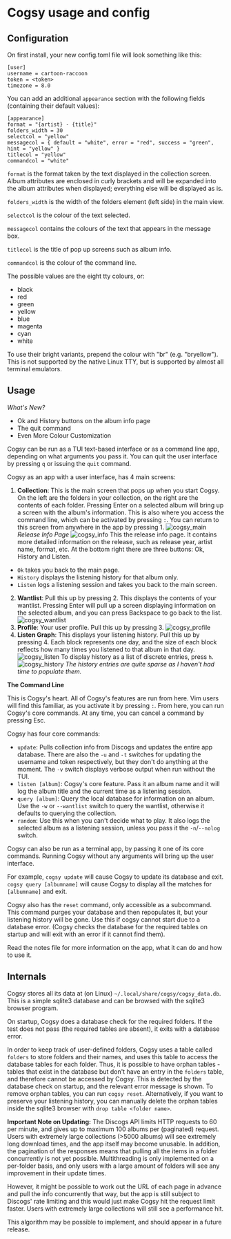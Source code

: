 # Cogsy usage and config

## Configuration

On first install, your new config.toml file will look something like this:

```text
[user]
username = cartoon-raccoon
token = <token>
timezone = 8.0
```

You can add an additional `appearance` section with the following fields (containing their default values):

```text
[appearance]
format = "{artist} - {title}"
folders_width = 30
selectcol = "yellow"
messagecol = { default = "white", error = "red", success = "green", hint = "yellow" }
titlecol = "yellow"
commandcol = "white"

```

`format` is the format taken by the text displayed in the collection screen. Album attributes are enclosed in curly brackets and will be expanded into the album attributes when displayed; everything else will be displayed as is.

`folders_width` is the width of the folders element (left side) in the main view.

`selectcol` is the colour of the text selected.

`messagecol` contains the colours of the text that appears in the message box.

`titlecol` is the title of pop up screens such as album info.

`commandcol` is the colour of the command line.

The possible values are the eight tty colours, or:

- black
- red
- green
- yellow
- blue
- magenta
- cyan
- white

To use their bright variants, prepend the colour with "br" (e.g. "bryellow"). This is not supported by the native Linux TTY, but is supported by almost all terminal emulators.

## Usage

_What's New?_

- Ok and History buttons on the album info page
- The quit command
- Even More Colour Customization

Cogsy can be run as a TUI text-based interface or as a command line app, depending on what arguments you pass it. You can quit the user interface by pressing `q` or issuing the `quit` command.

Cogsy as an app with a user interface, has 4 main screens:

1. **Collection**:
This is the main screen that pops up when you start Cogsy. On the left are the folders in your collection, on the right are the contents of each folder. Pressing Enter on a selected album will bring up a screen with the album's information. This is also where you access the command line, which can be activated by pressing `:`. You can return to this screen from anywhere in the app by pressing 1.
![cogsy_main](../images/screenshots/cogsy_main.png)
_Release Info Page_
![cogsy_info](../images/screenshots/cogsy_info.png)
This the release info page. It contains more detailed information on the release, such as release year, artist name, format, etc. At the bottom right there are three buttons: Ok, History and Listen.

- `Ok` takes you back to the main page.
- `History` displays the listening history for that album only.
- `Listen` logs a listening session and takes you back to the main screen.

2. **Wantlist**: Pull this up by pressing 2. This displays the contents of your wantlist. Pressing Enter will pull up a screen displaying information on the selected album, and you can press Backspace to go back to the list.
![cogsy_wantlist](../images/screenshots/cogsy_wantlist.png)
3. **Profile**: Your user profile. Pull this up by pressing 3.
![cogsy_profile](../images/screenshots/cogsy_profile.png)
4. **Listen Graph**: This displays your listening history. Pull this up by pressing 4. Each block represents one day, and the size of each block reflects how many times you listened to that album in that day.
![cogsy_listen](../images/screenshots/cogsy_listen.png)
To display history as a list of discrete entries, press `h`.
![cogsy_history](../images/screenshots/cogsy_history.png)
_The history entries are quite sparse as I haven't had time to populate them._

**The Command Line**

This is Cogsy's heart. All of Cogsy's features are run from here. Vim users will find this familiar, as you activate it by pressing `:`. From here, you can run Cogsy's core commands. At any time, you can cancel a command by pressing Esc.

Cogsy has four core commands:
- `update`: Pulls collection info from Discogs and updates the entire app database. There are also the `-u` and `-t` switches for updating the username and token respectively, but they don't do anything at the moment. The `-v` switch displays verbose output when run without the TUI.
- `listen [album]`: Cogsy's core feature. Pass it an album name and it will log the album title and the current time as a listening session.
- `query [album]`: Query the local database for information on an album. Use the `-w` or `--wantlist` switch to query the wantlist, otherwise it defaults to querying the collection.
- `random`: Use this when you can't decide what to play. It also logs the selected album as a listening session, unless you pass it the `-n`/`--nolog` switch.

Cogsy can also be run as a terminal app, by passing it one of its core commands. Running Cogsy without any arguments will bring up the user interface.

For example, `cogsy update` will cause Cogsy to update its database and exit. `cogsy query [albumname]` will cause Cogsy to display all the matches for `[albumname]` and exit.

Cogsy also has the `reset` command, only accessible as a subcommand. This command purges your database and then repopulates it, but your listening history will be gone. Use this if cogsy cannot start due to a database error. (Cogsy checks the database for the required tables on startup and will exit with an error if it cannot find them).

Read the notes file for more information on the app, what it can do and how to use it.

## Internals
Cogsy stores all its data at (on Linux) `~/.local/share/cogsy/cogsy_data.db`.
This is a simple sqlite3 database and can be browsed with the sqlite3 browser program.

On startup, Cogsy does a database check for the required folders. If the test does not pass (the required tables are absent), it exits with a database error.

In order to keep track of user-defined folders, Cogsy uses a table called `folders` to store folders and their names, and uses this table to access the database tables for each folder. Thus, it is possible to have orphan tables - tables that exist in the database but don't have an entry in the `folders` table, and therefore cannot be accessed by Cogsy. This is detected by the database check on startup, and the relevant error message is shown. To remove orphan tables, you can run `cogsy reset`. Alternatively, if you want to preserve your listening history, you can manually delete the orphan tables inside the sqlite3 browser with `drop table <folder name>`.

**Important Note on Updating:** The Discogs API limits HTTP requests to 60 per minute, and gives up to maximum 100 albums per (paginated) request. Users with extremely large collections (>5000 albums) will see extremely long download times, and the app itself may become unusable. In addition, the pagination of the responses means that pulling all the items in a folder concurrently is not yet possible. Multithreading is only implemented on a per-folder basis, and only users with a large amount of folders will see any improvement in their update times.

However, it might be possible to work out the URL of each page in advance and pull the info concurrently that way, but the app is still subject to Discogs' rate limiting and this would just make Cogsy hit the request limit faster. Users with extremely large collections will still see a performance hit.

This algorithm may be possible to implement, and should appear in a future release.
